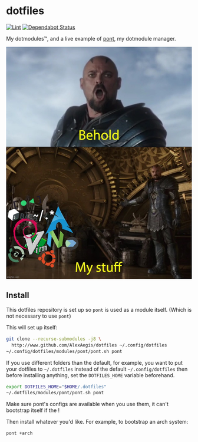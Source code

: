 # dotfiles

[![Lint](https://github.com/AlexAegis/dotfiles/workflows/Lint/badge.svg)](https://github.com/AlexAegis/dotfiles/actions?query=workflow%3ALint)
[![Dependabot Status](https://api.dependabot.com/badges/status?host=github&repo=AlexAegis/dotfiles)](https://dependabot.com)

My dotmodules™, and a live example of
[pont](https://github.com/alexaegis/pont), my dotmodule manager.

[![my_stuff](./docs/images/behold_dotfiles.jpg)](./modules)

## Install

This dotfiles repository is set up so `pont` is used as a module itself.
(Which is not necessary to use `pont`)

This will set up itself:

```sh
git clone --recurse-submodules -j8 \
  http://www.github.com/AlexAegis/dotfiles ~/.config/dotfiles
~/.config/dotfiles/modules/pont/pont.sh pont
```

If you use different folders than the default, for example, you want to
put your dotfiles to `~/.dotfiles` instead of the default `~/.config/dotfiles`
then before installing anything, set the `DOTFILES_HOME` variable beforehand.

```sh
export DOTFILES_HOME="$HOME/.dotfiles"
~/.dotfiles/modules/pont/pont.sh pont
```

Make sure pont's configs are available when you use them, it can't bootstrap
itself if the !

Then install whatever you'd like. For example, to bootstrap an arch system:

```sh
pont +arch
```
